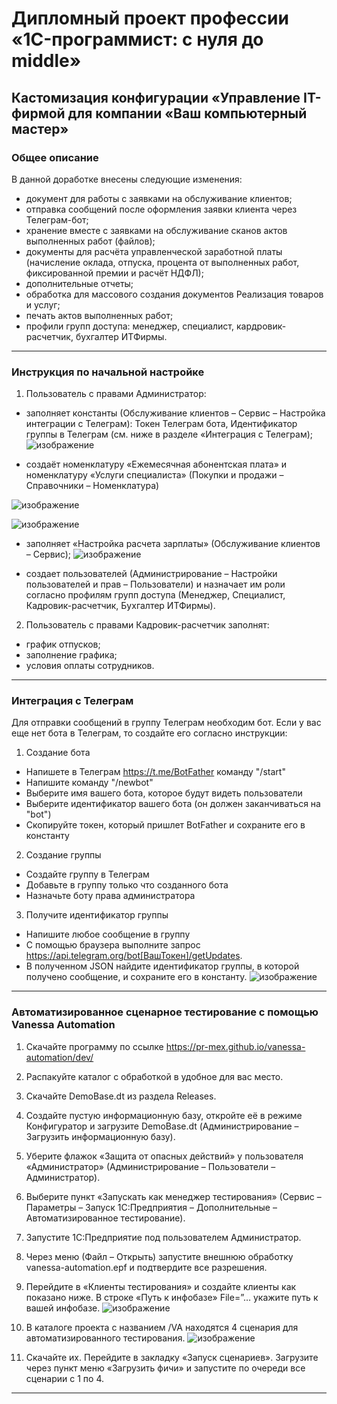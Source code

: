 # Дипломный проект профессии «1C-программист: с нуля до middle»
 
## Кастомизация конфигурации «Управление IT-фирмой для компании «Ваш компьютерный мастер»

### Общее описание

В данной доработке внесены следующие изменения:
-	документ для работы с заявками на обслуживание клиентов;
-	отправка сообщений после оформления заявки клиента через Телеграм-бот;
-	хранение вместе с заявками на обслуживание сканов актов выполненных работ (файлов);
- документы для расчёта управленческой заработной платы (начисление оклада, отпуска, процента от выполненных работ, фиксированной премии и расчёт НДФЛ);
-	дополнительные отчеты;
-	обработка для массового создания документов Реализация товаров и услуг;
-	печать актов выполненных работ;
-	профили групп доступа: менеджер, специалист, кардровик-расчетчик, бухгалтер ИТФирмы.

------

### Инструкция по начальной настройке

1.	Пользователь с правами Администратор:
-	заполняет константы (Обслуживание клиентов – Сервис – Настройка интеграции с Телеграм): Токен Телеграм бота, Идентификатор группы в Телеграм (см. ниже в разделе «Интеграция с Телеграм);
![изображение](https://github.com/user-attachments/assets/1101340f-7dd8-427c-a6df-9272cb52869b)

-	создаёт номенклатуру «Ежемесячная абонентская плата» и номенклатуру «Услуги специалиста» (Покупки и продажи – Справочники – Номенклатура)

![изображение](https://github.com/user-attachments/assets/aedb15a1-5c62-4fd4-8a00-24320dcd1ca0)

![изображение](https://github.com/user-attachments/assets/ab9cbb31-753d-4e9a-90a1-ef4937e1e7ef)

-	заполняет «Настройка расчета зарплаты» (Обслуживание клиентов – Сервис);
![изображение](https://github.com/user-attachments/assets/4159f868-27a7-4762-9a08-83c94edff6eb)

-	создает пользователей (Администрирование – Настройки пользователей и прав – Пользователи) и назначает им роли согласно профилям групп доступа (Менеджер, Специалист, Кадровик-расчетчик, Бухгалтер ИТФирмы).

2.	Пользователь с правами Кадровик-расчетчик заполнят:
-	график отпусков;
-	заполнение графика;
-	условия оплаты сотрудников.

------

### Интеграция с Телеграм
Для отправки сообщений в группу Телеграм необходим бот. Если у вас еще нет бота в Телеграм, то создайте его согласно инструкции:

1.	Создание бота
-	Напишете в Телеграм https://t.me/BotFather команду "/start"
-	Напишите команду "/newbot"
-	Выберите имя вашего бота, которое будут видеть пользователи
-	Выберите идентификатор вашего бота (он должен заканчиваться на "bot")
-	Скопируйте токен, который пришлет BotFather и сохраните его в константу

2.	Создание группы
-	Создайте группу в Телеграм
-	Добавьте в группу только что созданного бота
-	Назначьте боту права администратора

3.	Получите идентификатор группы
-	Напишите любое сообщение в группу
-	С помощью браузера выполните запрос https://api.telegram.org/bot[ВашТокен]/getUpdates.
-	В полученном JSON найдите идентификатор группы, в которой получено сообщение, и сохраните его в константу.
![изображение](https://github.com/user-attachments/assets/07cc2e0e-7db2-44d9-a2ea-eec8af1780f5)

------

### Автоматизированное сценарное тестирование с помощью Vanessa Automation

1.	Скачайте программу по ссылке https://pr-mex.github.io/vanessa-automation/dev/
2.	Распакуйте каталог с обработкой в удобное для вас место.
3.	Скачайте DemoBase.dt из раздела Releases.
4.	Создайте пустую информационную базу, откройте её в режиме Конфигуратор и загрузите DemoBase.dt (Администрирование – Загрузить информационную базу).
5.	Уберите флажок «Защита от опасных действий» у пользователя «Администратор» (Администрирование – Пользователи – Администратор).
6.	Выберите пункт «Запускать как менеджер тестирования» (Сервис – Параметры – Запуск 1С:Предприятия – Дополнительные – Автоматизированное тестирование).
7.	Запустите 1С:Предприятие под пользователем Администратор.
8.	Через меню (Файл – Открыть) запустите внешнюю обработку vanessa-automation.epf и подтвердите все разрешения.
9.	Перейдите в «Клиенты тестирования» и создайте клиенты как показано ниже. В строке «Путь к инфобазе» File=”… укажите путь к вашей инфобазе.
![изображение](https://github.com/user-attachments/assets/df20fc04-798a-40c2-8fb8-33c5ce571709)

11.	В каталоге проекта с названием /VA находятся 4 сценария для автоматизированного тестирования.
![изображение](https://github.com/user-attachments/assets/1c8354b9-d84e-4ade-8e5f-ce79f5e864e5)
12.	Скачайте их. Перейдите в закладку «Запуск сценариев». Загрузите через пункт меню «Загрузить фичи» и запустите по очереди все сценарии с 1 по 4.

------
